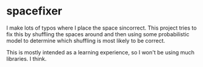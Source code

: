 spacefixer
==========

I make lots of typos where I place the space sincorrect. This project tries to fix this by shuffling the spaces around and then using some probabilistic model to determine which shuffling is most likely to be correct. 

This is mostly intended as a learning experience, so I won't be using much libraries. I think.
